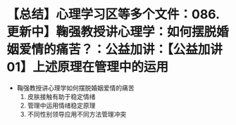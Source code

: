 # 【总结】心理学习区等多个文件：086.更新中】鞠强教授讲心理学：如何摆脱婚姻爱情的痛苦？：公益加讲：【公益加讲01】上述原理在管理中的运用

-   鞠强教授讲心理学如何摆脱婚姻爱情的痛苦
    1.  皮肤接触有助于稳定情绪
    2.  管理中运用情绪稳定原理
    3.  不同性别领导应用不同方法管理冲突